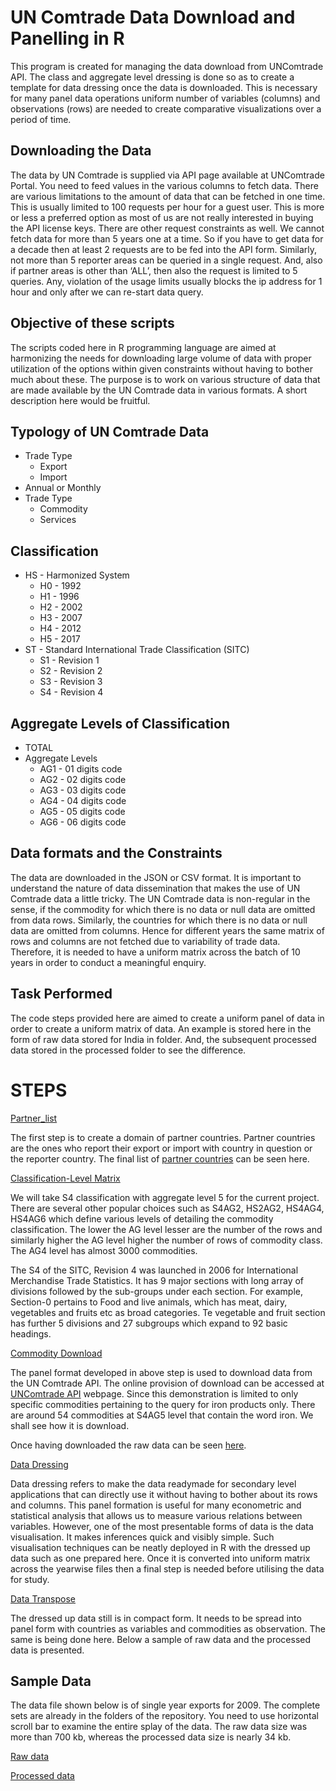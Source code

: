 # UN Comtrade Data Download and Panelling in R
This program is created for managing the data download from UNComtrade API. The class and aggregate level dressing is done so as to create a template for data dressing once the data is downloaded. This is necessary for many panel data operations uniform number of variables (columns) and observations (rows) are needed to create comparative visualizations over a period of time.
## Downloading the Data
The data by UN Comtrade is supplied via API page available at UNComtrade Portal. You need to feed values in the various columns to fetch data. There are various limitations to the amount of data that can be fetched in one time. This is usually limited to 100 requests per hour for a guest user. This is more or less a preferred option as most of us are not really interested in buying the API license keys. There are other request constraints as well. We cannot fetch data for more than 5 years one at a time. So if you have to get data for a decade then at least 2 requests are to be fed into the API form. Similarly, not more than 5 reporter areas can be queried in a single request. And, also if partner areas is other than ‘ALL’, then also the request is limited to 5 queries. Any, violation of the usage limits usually blocks the ip address for 1 hour and only after we can re-start data query.
## Objective of these scripts
The scripts coded here in R programming language are aimed at harmonizing the needs for downloading large volume of data with proper utilization of the options within given constraints without having to bother much about these. The purpose is to work on various structure of data that are made available by the UN Comtrade data in various formats. A short description here would be fruitful.

## Typology of UN Comtrade Data
* Trade Type
  + Export
  + Import
* Annual or Monthly
* Trade Type
  + Commodity
  + Services

## Classification
* HS - Harmonized System
    + H0 - 1992
    + H1 - 1996
    + H2 - 2002
    + H3 - 2007
    + H4 - 2012
    + H5 - 2017
* ST - Standard International Trade Classification (SITC)
    + S1 - Revision 1
    + S2 - Revision 2
    + S3 - Revision 3
    + S4 - Revision 4    

## Aggregate Levels of Classification
* TOTAL
* Aggregate Levels
  + AG1 - 01 digits code
  + AG2 - 02 digits code
  + AG3 - 03 digits code
  + AG4 - 04 digits code
  + AG5 - 05 digits code
  + AG6 - 06 digits code  


## Data formats and the Constraints
The data are downloaded in the JSON or CSV format. It is important to understand the nature of data dissemination that makes the use of UN Comtrade data a little tricky. The UN Comtrade data is non-regular in the sense, if the commodity for which there is no data or null data are omitted from data rows. Similarly, the countries for which there is no data or null data are omitted from columns. Hence for different years the same matrix of rows and columns are not fetched due to variability of trade data. Therefore, it is needed to have a uniform matrix across the batch of 10 years in order to conduct a meaningful enquiry.

## Task Performed
The code steps provided here are aimed to create a uniform panel of data in order to create a uniform matrix of data. An example is stored here in the form of raw data stored for India in folder. And, the subsequent processed data stored in the processed folder to see the difference.

# STEPS
[Partner_list](https://github.com/ambijat/uncomtrade/blob/master/partner_list.md)

The first step is to create a domain of partner countries. Partner countries are the ones who report their export or import with country in question or the reporter country. The final list of [partner countries](https://github.com/ambijat/uncomtrade/blob/master/partner_list.csv) can be seen here.

[Classification-Level Matrix](https://github.com/ambijat/uncomtrade/blob/master/s4ag4.md)

We will take S4 classification with aggregate level 5 for the current project. There are several other popular choices such as S4AG2, HS2AG2, HS4AG4, HS4AG6 which define various levels of detailing the commodity classification. The lower the AG level lesser are the number of the rows and similarly higher the AG level higher the number of rows of commodity class. The AG4 level has almost 3000 commodities.

The S4 of the SITC, Revision 4 was launched in 2006 for International Merchandise Trade Statistics. It has 9 major sections with long array of divisions followed by the sub-groups under each section. For example, Section-0 pertains to Food and live animals, which has meat, dairy, vegetables and fruits etc as broad categories. Te vegetable and fruit section has further 5 divisions and 27 subgroups which expand to 92 basic headings.

[Commodity Download](https://github.com/ambijat/uncomtrade/blob/master/dnld_s4ag5.md)

The panel format developed in above step is used to download data from the UN Comtrade API. The online provision of download can be accessed at [UNComtrade API](https://comtrade.un.org/api/swagger/ui/index#!/Data/Data_GetData) webpage. Since this demonstration is limited to only specific commodities pertaining to the query for iron products only. There are around 54 commodities at S4AG5 level that contain the word iron. We shall see how it is download. 

Once having downloaded the raw data can be seen [here](https://github.com/ambijat/uncomtrade/tree/master/India_iron_raw).

[Data Dressing](https://github.com/ambijat/uncomtrade/blob/master/dress_s4ag5.md)

Data dressing refers to make the data readymade for secondary level applications that can directly use it without having to bother about its rows and columns. This panel formation is useful for many econometric and statistical analysis that allows us to measure various relations between variables. However, one of the most presentable forms of data is the data visualisation. It makes inferences quick and visibly simple. Such visualisation techniques can be neatly deployed in R with the dressed up data such as one prepared here. Once it is converted into uniform matrix across the yearwise files then a final step is needed before utilising the data for study.

[Data Transpose](https://github.com/ambijat/uncomtrade/blob/master/tpos_s4ag5.md)

The dressed up data still is in compact form. It needs to be spread into panel form with countries as variables and commodities as observation. The same is being done here. Below a sample of raw data and the processed data is presented.

## Sample Data
The data file shown below is of single year exports for 2009. The complete sets are already in the folders of the repository. You need to use horizontal scroll bar to examine the entire splay of the data. The raw data size was more than 700 kb, whereas the processed data size is nearly 34 kb.

[Raw data](https://github.com/ambijat/uncomtrade/blob/master/India_iron_raw/export/2009.csv)

[Processed data](https://github.com/ambijat/uncomtrade/blob/master/India_iron_processed/export/2009.csv)
